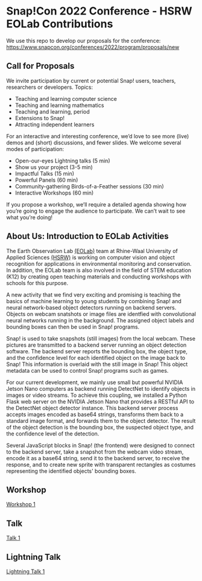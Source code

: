 # Snap!Con 2022 Conference - HSRW EOLab Contributions 

We use this repo to develop our proposals for the conference: https://www.snapcon.org/conferences/2022/program/proposals/new

## Call for Proposals
We invite participation by current or potential Snap! users, teachers, researchers or developers. Topics:

* Teaching and learning computer science
* Teaching and learning mathematics
* Teaching and learning, period
* Extensions to Snap!
* Attracting independent learners 

For an interactive and interesting conference, we’d love to see more (live) demos and (short) discussions, and fewer slides. We welcome several modes of participation:

* Open-our-eyes Lightning talks (5 min)
* Show us your project (3-5 min)
* Impactful Talks (15 min)
* Powerful Panels (60 min)
* Community-gathering Birds-of-a-Feather sessions (30 min)
* Interactive Workshops (60 min)

If you propose a workshop, we’ll require a detailed agenda showing how you’re going to engage the audience to participate. We can’t wait to see what you’re doing!

## About Us: Introduction to EOLab Activities

The Earth Observation Lab [(EOLab)](https://wiki.eolab.de/) team at Rhine-Waal University of Applied Sciences [(HSRW)](http://www.hsrw.eu) is working on computer vision and object recognition for applications in environmental monitoring and conservation. In addition, the EOLab team is also involved in the field of STEM education (K12) by creating open teaching materials and conducting workshops with schools for this purpose.  

A new activity that we find very exciting and promising is teaching the basics of machine learning to young students by combining Snap! and neural network-based object detectors running on backend servers. Objects on webcam snatshots or image files are identfied with convolutional neural networks running in the background. The assigned object labels and bounding boxes can then be used in Snap! programs.  

Snap! is used to take snapshots (still images) from the local webcam. These pictures are transmitted to a backend server running an object detection software. The backend server reports the bounding box, the object type, and the confidence level for each identified object on the image back to Snap! This information is overlaid with the still image in Snap! This object metadata can be used to control Snap! programs such as games. 

For our current development, we mainly use small but powerful NVIDIA Jetson Nano computers as backend running DetectNet to identify objects in images or video streams. 
To achieve this coupling, we installed a Python Flask web server on the NVIDIA Jetson Nano that provides a RESTful API to the DetectNet object detector instance. This backend server process accepts images encoded as base64 strings, transforms them back to a standard image format, and forwards them to the object detector. The result of the object detection is the bounding box, the suspected object type, and the confidence level of the detection.

Several JavaScript blocks in Snap! (the frontend) were designed to connect to the backend server, take a snapshot from the webcam video stream, encode it as a base64 string, send it to the backend server, to receive the response, and to create new sprite with transparent rectangles as costumes representing the identified objects' bounding boxes.   


## Workshop 

[Workshop 1](Workshop_1.md)

## Talk

[Talk 1](Talk_1.md)

## Lightning Talk

[Lightning Talk 1](Lightning_Talk_1.md)

